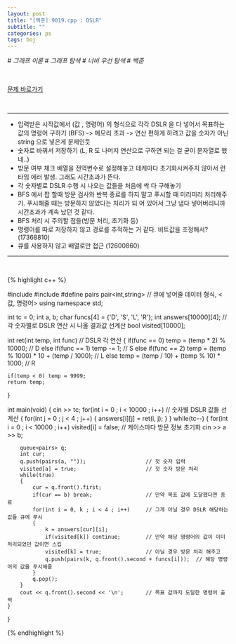 ```yaml
---
layout: post
title: "[백준] 9019.cpp : DSLR"
subtitle: ""
categories: ps
tags: boj
---
```


*# 그래프 이론 # 그래프 탐색 # 너비 우선 탐색 # 백준*

<br>

[문제 바로가기](https://www.acmicpc.net/problem/9019)

<br>

---

- 입력받은 시작값에서 (값 , 명령어) 의 형식으로 각각 DSLR 을 다 넣어서 목표하는 값의 명령어 구하기 (BFS) -> 메모리 초과 -> 연산 편하게 하려고 값을 숫자가 아닌 string 으로 넣은게 문제인듯
- 숫자로 바꿔서 저장하기 (L, R 도 나머지 연산으로 구하면 되는 걸 굳이 문자열로 했네..)
- 방문 여부 체크 배열을 전역변수로 설정해놓고 테케마다 초기화시켜주지 않아서 런타임 에러 발생. 그래도 시간초과가 뜬다.
- 각 숫자별로 DSLR 수행 시 나오는 값들을 처음에 싹 다 구해놓기
- BFS 에서 팝 할때 방문 검사와 반복 종료를 하지 말고 푸시할 때 미리미리 처리해주기. 푸시해줄 때는 방문하지 않았다는 처리가 되 어 있어서 그냥 냅다 넣어버리니까 시간초과가 계속 났던 것 같다.
- BFS 처리 시 주의할 점들(방문 처리, 초기화 등)
- 명령어를 따로 저장하지 않고 경로를 추적하는 거 같다. 비트값을 조정해서? (17368810)
- 큐를 사용하지 않고 배열로만 접근 (12600860)

---
<br>

{% highlight c++ %}

#include <iostream>
#include <queue>
#define pairs pair<int,string>          // 큐에 넣어줄 데이터 형식, <값, 명령어>
using namespace std;

int tc = 0;
int a, b;
char funcs[4] = {'D', 'S', 'L', 'R'};
int answers[10000][4];                  // 각 숫자별로 DSLR 연산 시 나올 결과값 선계산
bool visited[10000];

int ret(int temp, int func)             // DSLR 각 연산
{
    if(func == 0)       temp = (temp * 2) % 10000;                  // D
    else if(func == 1)  temp -= 1;                                  // S
    else if(func == 2)  temp = (temp % 1000) * 10 + (temp / 1000);  // L
    else                temp = (temp / 10) + (temp % 10) * 1000;    // R

    if(temp < 0) temp = 9999;
    return temp;
}

int main(void)
{
    cin >> tc;
    for(int i = 0 ; i < 10000 ; i++)            // 숫자별 DSLR 값들 선계산
    {
        for(int j = 0 ; j < 4 ; j++)
        {
            answers[i][j] = ret(i, j);
        }
    }
    while(tc--)
    {
        for(int i = 0 ; i < 10000 ; i++) visited[i] = false;    // 케이스마다 방문 정보 초기화
        cin >> a >> b;

        queue<pairs> q;
        int cur;
        q.push(pairs(a, ""));                   // 첫 숫자 입력
        visited[a] = true;                      // 첫 숫자 방문 처리
        while(true)
        {
            cur = q.front().first;
            if(cur == b) break;                 // 만약 목표 값에 도달했다면 종료
            for(int i = 0, k ; i < 4 ; i++)     // 그게 아닐 경우 DSLR 해당하는 값들 큐에 푸시
            {
                k = answers[cur][i];
                if(visited[k]) continue;        // 만약 해당 명령어의 값이 이미 처리되었던 값이면 스킵
                visited[k] = true;              // 아닐 경우 방문 처리 해주고
                q.push(pairs(k, q.front().second + funcs[i]));  // 해당 명령어의 값을 푸시해줌
            }
            q.pop();
        }
        cout << q.front().second << '\n';       // 목표 값까지 도달한 명령어 출력
    }
}

{% endhighlight %}

